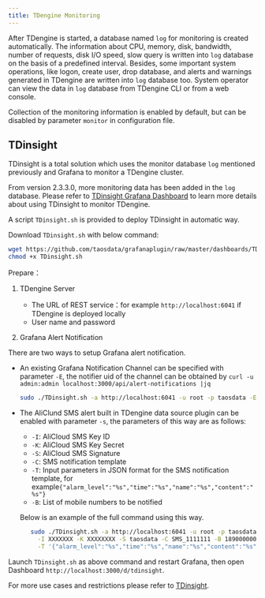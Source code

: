 ```yaml
---
title: TDengine Monitoring
---
```


After TDengine is started, a database named `log` for monitoring is created automatically. The information about CPU, memory, disk, bandwidth, number of requests, disk I/O speed, slow query is written into `log` database on the basis of a predefined interval. Besides, some important system operations, like logon, create user, drop database, and alerts and warnings generated in TDengine are written into `log` database too. System operator can view the data in `log` database from TDengine CLI or from a web console.

Collection of the monitoring information is enabled by default, but can be disabled by parameter `monitor` in configuration file. 

## TDinsight 

TDinsight is a total solution which uses the monitor database `log` mentioned previously and Grafana to monitor a TDengine cluster.

From version 2.3.3.0, more monitoring data has been added in the `log` database. Please refer to [TDinsight Grafana Dashboard](https://grafana.com/grafana/dashboards/15167) to learn more details about using TDinsight to monitor TDengine.

A script `TDinsight.sh` is provided to deploy TDinsight in automatic way.

Download `TDinsight.sh` with below command:

```bash
wget https://github.com/taosdata/grafanaplugin/raw/master/dashboards/TDinsight.sh
chmod +x TDinsight.sh
```

Prepare：

1. TDengine Server

   - The URL of REST service：for example `http://localhost:6041` if TDengine is deployed locally
   - User name and password

2. Grafana Alert Notification

There are two ways to setup Grafana alert notification.

- An existing Grafana Notification Channel can be specified with parameter `-E`, the notifier uid of the channel can be obtained by `curl -u admin:admin localhost:3000/api/alert-notifications |jq`

     ```bash
     sudo ./TDinsight.sh -a http://localhost:6041 -u root -p taosdata -E <notifier uid>
     ```

- The AliClund SMS alert built in TDengine data source plugin can be enabled with parameter `-s`, the parameters of this way are as follows:

  - `-I`: AliCloud SMS Key ID
  - `-K`: AliCloud SMS Key Secret
  - `-S`: AliCloud SMS Signature
  - `-C`: SMS notification template
  - `-T`: Input parameters in JSON format for the SMS notification template, for example`{"alarm_level":"%s","time":"%s","name":"%s","content":"%s"}`
  - `-B`: List of mobile numbers to be notified

  Below is an example of the full command using this way.

  ```bash
     sudo ./TDinsight.sh -a http://localhost:6041 -u root -p taosdata -s \
       -I XXXXXXX -K XXXXXXXX -S taosdata -C SMS_1111111 -B 18900000000 \
       -T '{"alarm_level":"%s","time":"%s","name":"%s","content":"%s"}'
  ```

Launch `TDinsight.sh` as above command and restart Grafana, then open Dashboard `http://localhost:3000/d/tdinsight`.

For more use cases and restrictions please refer to [TDinsight](/reference/tdinsight/).
